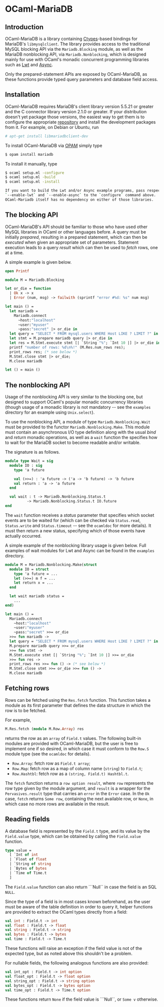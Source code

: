 # OCaml-MariaDB

## Introduction

OCaml-MariaDB is a library containing
[Ctypes](https://github.com/ocamllabs/ocaml-ctypes)-based bindings for MariaDB's
`libmysqlclient`. The library provides access to the traditional MySQL blocking
API via the `Mariadb.Blocking` module, as well as the MariaDB nonblocking API,
via `Mariadb.Nonblocking`, which is designed mainly for use with OCaml's monadic
concurrent programming libraries such as [Lwt](https://ocsigen.org/lwt) and
[Async](https://github.com/janestreet/async).

Only the prepared-statement APIs are exposed by OCaml-MariaDB, as these
functions provide typed query parameters and database field access.

## Installation

OCaml-MariaDB requires MariaDB's client library version 5.5.21 or greater and
the C connector library version 2.1.0 or greater. If your distribution doesn't
yet package those versions, the easiest way to get them is to configure the
appropriate [repository](https://downloads.mariadb.org/mariadb/repositories/)
and install the development packages from it. For example, on Debian or Ubuntu,
run

```sh
# apt-get install libmariadbclient-dev
```

To install OCaml-MariaDB via [OPAM](https://opam.ocaml.org/) simply type

```sh
$ opam install mariadb
```

To install it manually, type

```sh
$ ocaml setup.ml -configure
$ ocaml setup.ml -build
$ ocaml setup.ml -install

If you want to build the Lwt and/or Async example programs, pass respectively
`--enable-lwt` and `--enable-async` to the `configure` command above.
OCaml-Mariadb itself has no dependency on either of those libraries.
```

## The blocking API

OCaml-MariaDB's API should be familiar to those who have used other MySQL
libraries in OCaml or other languages before. A query must be initially
*prepared*, resulting in a prepared statement, which can then be *executed*
when given an appropriate set of parameters. Statement execution leads to a
query *result* which can then be used to *fetch* rows, one at a time.

A simple example is given below.

```ocaml
open Printf

module M = Mariadb.Blocking

let or_die = function
  | Ok x -> x
  | Error (num, msg) -> failwith (sprintf "error #%d: %s" num msg)

let main () =
  let mariadb =
    Mariadb.connect
      ~host:"localhost"
      ~user:"myuser"
      ~pass:"secret" |> or_die in
  let query = "SELECT * FROM mysql.users WHERE Host LIKE ? LIMIT ?" in
  let stmt = M.prepare mariadb query |> or_die in
  let res = M.Stmt.execute stmt [| `String "%"; `Int 10 |] |> or_die in
  printf "number of rows: %d\n%!" (M.Res.num_rows res);
  print_rows res; (* see below *)
  M.Stmt.close stmt |> or_die;
  M.close mariadb

let () = main ()
```

## The nonblocking API

Usage of the nonblocking API is very similar to the blocking one, but designed
to support OCaml's popular monadic concurrency libraries (though usage of a
monadic library is not mandatory -- see the `examples` directory for an example
using `Unix.select`).

To use the nonblocking API, a module of type `Mariadb.Nonblocking.Wait` must be
provided to the functor `Mariadb.Nonblocking.Make`. This module must contain
an asynchronous I/O type definition along with the usual *bind* and *return*
monadic operations, as well as a `wait` function the specifies how to wait for
the MariaDB socket to become readable and/or writable.

The signature is as follows.

```ocaml
module type Wait = sig
  module IO : sig
    type 'a future

    val (>>=) : 'a future -> ('a -> 'b future) -> 'b future
    val return : 'a -> 'a future
  end

  val wait : t -> Mariadb.Nonblocking.Status.t
          -> Mariadb.Nonblocking.Status.t IO.future
end

```

The `wait` function receives a *status* parameter that specifies which socket
events are to be waited for (which can be checked via `Status.read`,
`Status.write` and `Status.timeout` -- see the `ocamldoc` for more details).
It must then return a new status, specifying which of those events have actually
occurred.

A simple example of the nonblocking library usage is given below. Full examples
of wait modules for Lwt and Async can be found in the `examples` directory.

```ocaml
module M = Mariadb.Nonblocking.Make(struct
  module IO = struct
    type 'a future = ...
    let (>>=) m f = ...
    let return x = ...
  end

  let wait mariadb status =
    ...
end)

let main () =
  Mariadb.connect
    ~host:"localhost"
    ~user:"myuser"
    ~pass:"secret" >>= or_die
  >>= fun mariadb ->
  let query = "SELECT * FROM mysql.users WHERE Host LIKE ? LIMIT ?" in
  M.prepare mariadb query >>= or_die
  >>= fun stmt ->
  M.Stmt.execute stmt [| `String "%"; `Int 10 |] >>= or_die
  >>= fun res ->
  print_rows res >>= fun () -> (* see below *)
  M.Stmt.close stmt >>= or_die >>= fun () ->
  M.close mariadb
```

## Fetching rows

Rows can be fetched using the `Res.fetch` function. This function takes a
module as its first parameter that defines the data structure in which the
row is to be fetched.

For example,

```ocaml
M.Res.fetch (module M.Row.Array) res
```

returns the row as an `array` of `Field.t` values. The following built-in
modules are provided with OCaml-MariaDB, but the user is free to implement
one if so desired, in which case it must conform to the `Row.S` module type
(see the `ocamldoc` for details).

* `Row.Array`: fetch row as `Field.t array`;
* `Row.Map`: fetch row as a map of column name (`string`) to `Field.t`;
* `Row.Hashtbl`: fetch row as a `(string, Field.t) Hashtbl.t`.

The `fetch` function returns a `row option result`, where `row` represents the
row type given by the module argument, and `result` is a wrapper for the
`Pervasives.result` type that carries an `error` in the `Error` case. In the
`Ok` case, `fetch` returns `Some row`, containing the next available row, or
`None`, in which case no more rows are available in the result.

## Reading fields

A database field is represented by the `Field.t` type, and its value by the
`Field.value` type, which can be obtained by calling the `Field.value`
function.

```ocaml
type value =
  [ `Int of int
  | `Float of float
  | `String of string
  | `Bytes of bytes
  | `Time of Time.t
  ]
```

The `Field.value` function can also return ```Null`` in case the field is an
SQL `NULL`.

Since the type of a field is in most cases known beforehand, as the user must
be aware of the table definition in order to query it, helper functions are
provided to extract the OCaml types directly from a field:

```ocaml
val int : Field.t -> int
val float : Field.t -> float
val string : Field.t -> string
val bytes : Field.t -> bytes
val time : Field.t -> Time.t
```

These functions will raise an exception if the field value is not of the
expected type, but as noted above this shouldn't be a problem.

For nullable fields, the following analogous functions are also provided:

```ocaml
val int_opt : Field.t -> int option
val float_opt : Field.t -> float option
val string_opt : Field.t -> string option
val bytes_opt : Field.t -> bytes option
val time_opt : Field.t -> Time.t option
```

These functions return `None` if the field value is ```Null``, or `Some v`
otherwise.
